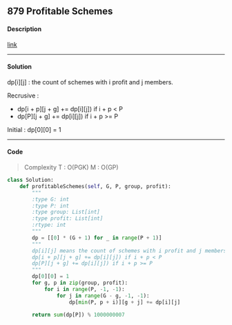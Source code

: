 ## 879 Profitable Schemes

#### Description

[link](https://leetcode.com/problems/profitable-schemes/description/)

---

#### Solution

dp[i][j] : the count of schemes with i profit and j members. 

Recrusive :

- dp[i + p][j + g] += dp[i][j]) if i + p < P
- dp[P][j + g] += dp[i][j]) if i + p >= P

Initial : dp[0][0] = 1

---

#### Code

> Complexity T : O(PGK) M : O(GP)

```python
class Solution:
    def profitableSchemes(self, G, P, group, profit):
        """
        :type G: int
        :type P: int
        :type group: List[int]
        :type profit: List[int]
        :rtype: int
        """
        dp = [[0] * (G + 1) for _ in range(P + 1)]      
        """
        dp[i][j] means the count of schemes with i profit and j members. 
        dp[i + p][j + g] += dp[i][j]) if i + p < P
        dp[P][j + g] += dp[i][j]) if i + p >= P
        """
        dp[0][0] = 1
        for g, p in zip(group, profit):
            for i in range(P, -1, -1):
                for j in range(G - g, -1, -1):
                    dp[min(P, p + i)][g + j] += dp[i][j]
        
        return sum(dp[P]) % 1000000007
```
